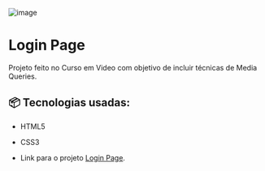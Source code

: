 
![image](https://github.com/jpsantosss/login-page/assets/125620461/3b341e89-e0c1-45fe-a085-15814a7d417f)


# Login Page

Projeto feito no Curso em Video com objetivo de incluir técnicas de Media Queries.

## 📦 Tecnologias usadas:

* HTML5
* CSS3

* Link para o projeto [Login Page](https://jpsantosss.github.io/html-login-page/).

